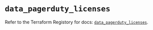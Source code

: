 # `data_pagerduty_licenses`

Refer to the Terraform Registory for docs: [`data_pagerduty_licenses`](https://www.terraform.io/docs/providers/pagerduty/d/licenses).
